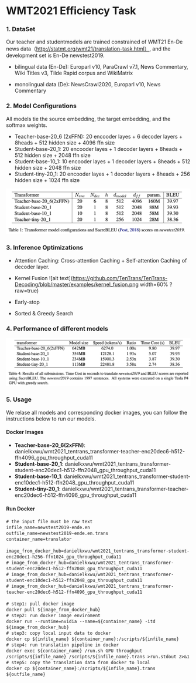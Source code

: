 # WMT2021 Efficiency Task

### 1. DataSet
Our teacher and studentmodels are trained constrained of WMT21 En-De news data（http://statmt.org/wmt21/translation-task.html）, and the development set is En-De newstest2019.

- bilingual data (En-De): Europarl v10, ParaCrawl v7.1, News Commentary, Wiki Titles v3, Tilde Rapid corpus and WikiMatrix

- monolingual data (De): NewsCrawl2020, Europarl v10, News Commentary

  

### 2. Model Configurations

All models tie the source embedding, the target embedding, and the softmax weights. 

- Teacher-base-20_6 (2xFFN): 20 encooder layes + 6 decoder layers + 8heads + 512 hidden size + 4096 ffn size
- Student-base-20_1: 20 encooder layes + 1 decoder layers + 8heads + 512 hidden size + 2048 ffn size
- Student-base-10_1: 10 encooder layes + 1 decoder layers + 8heads + 512 hidden size + 2048 ffn size
- Student-tiny-20_1: 20 encooder layes + 1 decoder layers + 8heads + 256 hidden size + 1024 ffn size

![alt text](https://github.com/TenTrans/TenTrans-Decoding/blob/master/examples/model_conf.png?raw=true)



### 3. Inference Optimizations

- Attention Caching: Cross-attention Caching + Self-attention Caching of decoder layer.

- Kernel Fusion
![alt text](https://github.com/TenTrans/TenTrans-Decoding/blob/master/examples/kernel_fusion.png width=60% ?raw=true)

- Early-stop

- Sorted & Greedy Search

  


### 4. Performance of different models

![alt text](https://github.com/TenTrans/TenTrans-Decoding/blob/master/examples/performance.png?raw=true)



### 5. Usage 
We relase all models and corresponding docker images, you can follow the instructions below to run our models.

#### Docker Images
- **Teacher-base-20_6(2xFFN)**: danielkxwu/wmt2021_tentrans_transformer-teacher-enc20dec6-h512-ffn4096_gpu_throughput_cuda11
- **Student-base-20_1**: danielkxwu/wmt2021_tentrans_transformer-student-enc20dec1-h512-ffn2048_gpu_throughput_cuda11
- **Student-base-10_1**: danielkxwu/wmt2021_tentrans_transformer-student-enc10dec1-h512-ffn2048_gpu_throughput_cuda11
- **Student-tiny-20_1**: danielkxwu/wmt2021_tentrans_transformer-teacher-enc20dec6-h512-ffn4096_gpu_throughput_cuda11

#### Run Docker

```shell
# the input file must be raw text
infile_name=newstest2019-ende.en
outfile_name=newstest2019-ende.en.trans
container_name=translator

image_from_docker_hub=danielkxwu/wmt2021_tentrans_transformer-student-enc20dec1-h256-ffn1024_gpu_throughput_cuda11
# image_from_docker_hub=danielkxwu/wmt2021_tentrans_transformer-student-enc20dec1-h512-ffn2048_gpu_throughput_cuda11
# image_from_docker_hub=danielkxwu/wmt2021_tentrans_transformer-student-enc10dec1-h512-ffn2048_gpu_throughput_cuda11
# image_from_docker_hub=danielkxwu/wmt2021_tentrans_transformer-teacher-enc20dec6-h512-ffn4096_gpu_throughput_cuda11

# step1: pull docker image
docker pull ${image_from_docker_hub}
# step2: run docker image enviroment
docker run --runtime=nvidia --name=${container_name} -itd ${image_from_docker_hub}
# step3: copy local input data to docker
docker cp ${infile_name} ${container_name}:/scripts/${infile_name}
# step4: run translation pipeline in docker
docker exec ${container_name} /run.sh GPU throughput /scripts/${infile_name} /scripts/${infile_name}.trans >run.stdout 2>&1
# step5: copy the translation data from docker to local
docker cp ${container_name}:/scripts/${infile_name}.trans ${outfile_name}
